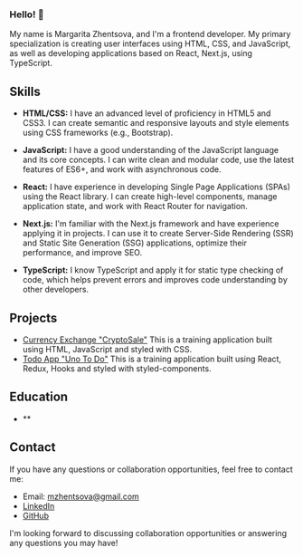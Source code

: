 ### Hello! 👋
My name is Margarita Zhentsova, and I'm a frontend developer. My primary specialization is creating user interfaces using HTML, CSS, and JavaScript, as well as developing applications based on React, Next.js, using TypeScript.

## Skills

- **HTML/CSS:** I have an advanced level of proficiency in HTML5 and CSS3. I can create semantic and responsive layouts and style elements using CSS frameworks (e.g., Bootstrap).

- **JavaScript:** I have a good understanding of the JavaScript language and its core concepts. I can write clean and modular code, use the latest features of ES6+, and work with asynchronous code.

- **React:** I have experience in developing Single Page Applications (SPAs) using the React library. I can create high-level components, manage application state, and work with React Router for navigation.

- **Next.js:** I'm familiar with the Next.js framework and have experience applying it in projects. I can use it to create Server-Side Rendering (SSR) and Static Site Generation (SSG) applications, optimize their performance, and improve SEO.
  
- **TypeScript:** I know TypeScript and apply it for static type checking of code, which helps prevent errors and improves code understanding by other developers.

## Projects

- [Currency Exchange "CryptoSale"](https://nedostatoksna.github.io/currency-exchange-project/ "view on git pages") This is a training application built using HTML, JavaScript and styled with CSS.
- [Todo App "Uno To Do"](https://nedostatoksna.github.io/uno_todo_project/ "view on git pages") This is a training application built using React, Redux, Hooks and styled with styled-components.

## Education

- **

## Contact

If you have any questions or collaboration opportunities, feel free to contact me:

- Email: mzhentsova@gmail.com
- [LinkedIn](www.linkedin.com/in/margarita-zhentsova-a82712309)
- [GitHub](https://github.com/nedostatoksna)

I'm looking forward to discussing collaboration opportunities or answering any questions you may have!

<!--
**nedostatoksna/nedostatoksna** is a ✨ _special_ ✨ repository because its `README.md` (this file) appears on your GitHub profile.

Here are some ideas to get you started:

- 🔭 I’m currently working on ...
- 🌱 I’m currently learning ...
- 👯 I’m looking to collaborate on ...
- 🤔 I’m looking for help with ...
- 💬 Ask me about ...
- 📫 How to reach me: ...
- 😄 Pronouns: ...
- ⚡ Fun fact: ...
-->
